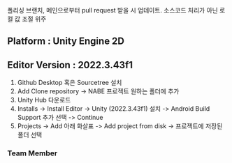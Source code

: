 폴리싱 브랜치, 메인으로부터 pull request 받을 시 업데이트.
소스코드 처리가 아닌 로컬 값 조절 위주


## Platform : Unity Engine 2D
## Editor Version : 2022.3.43f1

1. Github Desktop 혹은 Sourcetree 설치
2. Add Clone repository -> NABE 프로젝트 원하는 폴더에 추가
3. Unity Hub 다운로드
4. Installs -> Install Editor -> Unity (2022.3.43f1) 설치 -> Android Build Support 추가 선택 -> Continue
5. Projects -> Add 아래 화살표 -> Add project from disk -> 프로젝트에 저장된 폴더 선택

### Team Member




